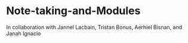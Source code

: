 # Note-taking-and-Modules
In collaboration with Jannel Lacbain, Tristan Bonus, Aerhiel Bisnan, and Janah Ignacio
